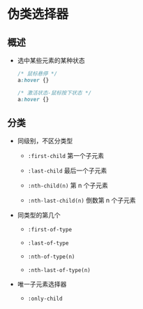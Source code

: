 # 伪类选择器

## 概述

+ 选中某些元素的某种状态

  ```css
  /* 鼠标悬停 */
  a:hover {}

  /* 激活状态-鼠标按下状态 */
  a:hover {}
  ```

## 分类

+ 同级别，不区分类型

  + `:first-child` 第一个子元素

  + `:last-child` 最后一个子元素

  + `:nth-child(n)` 第 n 个子元素

  + `:nth-last-child(n)` 倒数第 n 个子元素

+ 同类型的第几个

  + `:first-of-type`

  + `:last-of-type`

  + `:nth-of-type(n)`

  + `:nth-last-of-type(n)`

+ 唯一子元素选择器

  + `:only-child`
